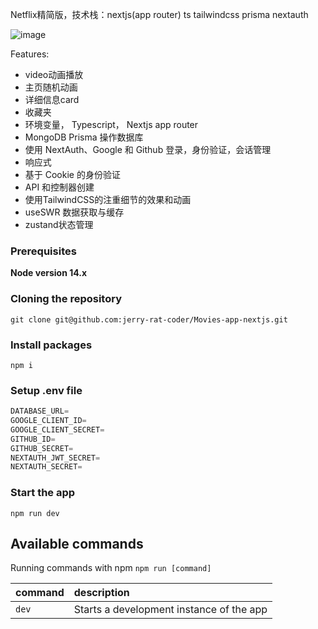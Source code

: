 Netflix精简版，技术栈：nextjs(app router)  ts  tailwindcss prisma nextauth  

![image](https://user-images.githubusercontent.com/23248726/220005380-ede4fb14-0b8d-4582-a063-3cc4beeccfb7.png)

Features:

- video动画播放
- 主页随机动画
- 详细信息card
- 收藏夹
- 环境变量， Typescript， Nextjs app router
- MongoDB Prisma 操作数据库
- 使用 NextAuth、Google 和 Github 登录，身份验证，会话管理
- 响应式
- 基于 Cookie 的身份验证
- API 和控制器创建
- 使用TailwindCSS的注重细节的效果和动画
- useSWR 数据获取与缓存
- zustand状态管理

### Prerequisites

**Node version 14.x**

### Cloning the repository

```shell
git clone git@github.com:jerry-rat-coder/Movies-app-nextjs.git
```

### Install packages

```shell
npm i
```

### Setup .env file


```js
DATABASE_URL=
GOOGLE_CLIENT_ID=
GOOGLE_CLIENT_SECRET=
GITHUB_ID=
GITHUB_SECRET=
NEXTAUTH_JWT_SECRET=
NEXTAUTH_SECRET=
```

### Start the app

```shell
npm run dev
```

## Available commands

Running commands with npm `npm run [command]`

| command         | description                              |
| :-------------- | :--------------------------------------- |
| `dev`           | Starts a development instance of the app |
